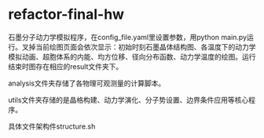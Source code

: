 # refactor-final-hw

石墨分子动力学模拟程序，在config_file.yaml里设置参数，用python main.py运行。叉掉当前绘图页面会依次显示：初始时刻石墨晶体结构图、各温度下的动力学模拟动画、超胞体系的内能、均方位移、径向分布函数、动力学温度的绘图。运行结束时图存在相应的result文件夹下。

analysis文件夹存储了各物理可观测量的计算脚本。

utils文件夹存储的是晶格构建、动力学演化、分子势设置、边界条件应用等核心程序。

具体文件架构件structure.sh